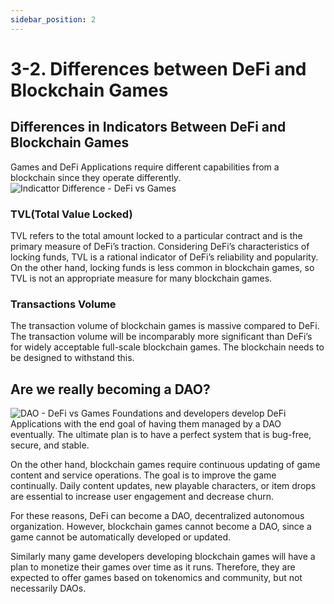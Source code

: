 ```yaml
---
sidebar_position: 2
---
```

# 3-2. Differences between DeFi and Blockchain Games
## Differences in Indicators Between DeFi and Blockchain Games
Games and DeFi Applications require different capabilities from a blockchain since they operate differently.
![Indicattor Difference - DeFi vs Games](/img/docs/whitepaper/problems/difference-defi-games.png)

### TVL(Total Value Locked)
TVL refers to the total amount locked to a particular contract and is the primary measure of DeFi’s traction. Considering DeFi’s characteristics of locking funds, TVL is a rational indicator of DeFi’s reliability and popularity. On the other hand, locking funds is less common in blockchain games, so TVL is not an appropriate measure for many blockchain games.

### Transactions Volume
The transaction volume of blockchain games is massive compared to DeFi. The transaction volume will be incomparably more significant than DeFi’s for widely acceptable full-scale blockchain games. The blockchain needs to be designed to withstand this.

## Are we really becoming a DAO?
![DAO - DeFi vs Games](/img/docs/whitepaper/problems/dao-defi-games.png)
Foundations and developers develop DeFi Applications with the end goal of having them managed by a DAO eventually.  The ultimate plan is to have a perfect system that is bug-free, secure, and stable.

On the other hand, blockchain games require continuous updating of game content and service operations. The goal is to improve the game continually. Daily content updates, new playable characters, or item drops are essential to increase user engagement and decrease churn.

For these reasons, DeFi can become a DAO, decentralized autonomous organization. However, blockchain games cannot become a DAO, since a game cannot be automatically developed or updated.

Similarly many game developers developing blockchain games will have a plan to monetize their games over time as it runs. Therefore, they are expected to offer games based on tokenomics and community, but not necessarily DAOs.

